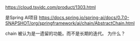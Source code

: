 
https://cloud.tsyidc.com/product/1303.html


是Spring AI项目
https://docs.spring.io/spring-ai/docs/0.7.0-SNAPSHOT/org/springframework/ai/chain/AbstractChain.html

chain 被认为是一遗留的功能。而不是长期的迭代。
为什么？
